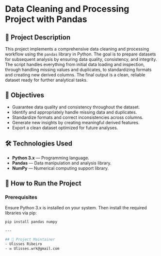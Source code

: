 # Data Cleaning and Processing Project with Pandas

## 📝 Project Description

This project implements a comprehensive data cleaning and processing workflow using the `pandas` library in Python. The goal is to prepare datasets for subsequent analysis by ensuring data quality, consistency, and integrity. The script handles everything from initial data loading and inspection, through handling missing values and duplicates, to standardizing formats and creating new derived columns. The final output is a clean, reliable dataset ready for further analytical tasks.

## 🎯 Objectives

- Guarantee data quality and consistency throughout the dataset.
- Identify and appropriately handle missing data and duplicates.
- Standardize formats and correct inconsistencies across columns.
- Generate new insights by creating meaningful derived features.
- Export a clean dataset optimized for future analyses.

## 🛠️ Technologies Used

- **Python 3.x** — Programming language.
- **Pandas** — Data manipulation and analysis library.
- **NumPy** — Numerical computing support library.

## 🚀 How to Run the Project

### Prerequisites

Ensure Python 3.x is installed on your system. Then install the required libraries via pip:

```bash
pip install pandas numpy

---

## 👤 Project Maintainer
- Ulisses Ribeiro
- ✉️ Ulisses.wrk@gmail.com
